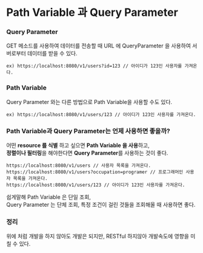 # Path Variable 과 Query Parameter

### Query Parameter
GET 메소드를 사용하여 데이터를 전송할 때 URL 에 QueryParameter 을 사용하여 서버로부터 데이터를 받을 수 있다.

```url
ex) https://localhost:8080/v1/users?id=123 // 아이디가 123인 사용자를 가져온다.
```


### Path Variable
Query Parameter 와는 다른 방법으로 Path Variable을 사용할 수도 있다.
```url
ex) https://localhost:8080/v1/users/123 // 아이디가 123인 사용자를 가져온다.
```

### Path Variable과 Query Parameter는 언제 사용하면 좋을까?

어떤 **resource 를 식별** 하고 싶으면 **Path Variable 을 사용**하고,   
**정렬이나 필터링**을 해야한다면 **Query Parameter**를 사용하는 것이 좋다.

```url
https://localhost:8080/v1/users // 사용자 목록을 가져온다.
https://localhost:8080/v1/users?occupation=programer // 프로그래머인 사용자 목록을 가져온다.
https://localhost:8080/v1/users/123 // 아이디가 123인 사용자를 가져온다.
```

쉽게말해 Path Variable 은 단일 조회,  
Query Parameter 는 단체 조회, 특정 조건이 걸린 것들을 조회해올 때 사용하면 좋다.

### 정리

위에 처럼 개발을 하지 않아도 개발은 되지만, RESTful 하지않아 개발속도에 영향을 미칠 수 있다.

